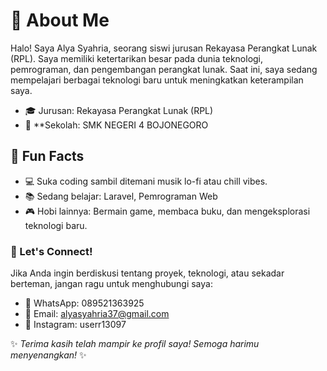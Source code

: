 # 🌸 About Me
Halo! Saya Alya Syahria, seorang siswi jurusan Rekayasa Perangkat Lunak (RPL). Saya memiliki ketertarikan besar pada dunia teknologi, pemrograman, dan pengembangan perangkat lunak. Saat ini, saya sedang mempelajari berbagai teknologi baru untuk meningkatkan keterampilan saya.

- 🎓 Jurusan: Rekayasa Perangkat Lunak (RPL)
- 🏫 **Sekolah: SMK NEGERI 4 BOJONEGORO

## 🌟 Fun Facts
- 💻 Suka coding sambil ditemani musik lo-fi atau chill vibes.
- 📚 Sedang belajar: Laravel, Pemrograman Web
- 🎮 Hobi lainnya: Bermain game, membaca buku, dan mengeksplorasi teknologi baru.

### 🤝 Let's Connect!
Jika Anda ingin berdiskusi tentang proyek, teknologi, atau sekadar berteman, jangan ragu untuk menghubungi saya:
- 📱 WhatsApp: 089521363925
- 📧 Email: alyasyahria37@gmail.com
- 📸 Instagram: userr13097

✨ _Terima kasih telah mampir ke profil saya! Semoga harimu menyenangkan!_ ✨
